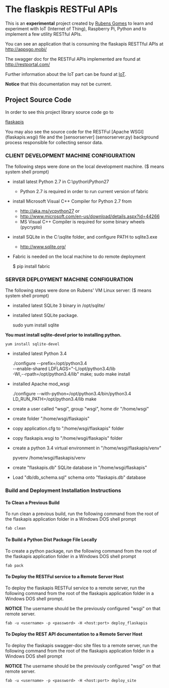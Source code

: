# The flaskpis RESTFul APIs

This is an **experimental** project created by
[Rubens Gomes](https://www.rubens-gomes.com) to learn and experiment with
IoT (Internet of Thing), Raspberry Pi, Python and to implement a few utility
RESTful APIs.

You can see an application that is consuming the flaskapis RESTTful APIs at http://appsgo.mobi/

The swagger doc for the RESTFul APIs implemented are found at http://restportal.com/

Further information about the IoT part can be found at [IoT](misc/IoT).

**Notice** that this documentation may not be current.

## Project Source Code

In order to see this project library source code go to

[flaskapis](flaskapis)

You may also see the source code for the RESTFul [Apache WSGI] (flaskapis.wsgi) file and 
the [sensorserver] (sensorserver.py) background process responsible for collecting
sensor data.

### CLIENT DEVELOPMENT MACHINE CONFIGURATION

The following steps were done on the local development machine.
($ means system shell prompt)

* install latest Python 2.7 in C:\python\Python27
  * Python 2.7 is required in order to run current version of fabric

* install Microsoft Visual C++ Compiler for Python 2.7 from
  * http://aka.ms/vcpython27 or
  * http://www.microsoft.com/en-us/download/details.aspx?id=44266
  * MS Visual C++ Compiler is required for some binary wheels (pycrypto)

* install SQLite in the C:\sqlite folder, and configure PATH to sqlite3.exe
  * http://www.sqlite.org/

* Fabric is needed on the local machine to do remote deployment

    $ pip install fabric


### SERVER DEPLOYMENT MACHINE CONFIGURATION

The following steps were done on Rubens' VM Linux server:
($ means system shell prompt)

* installed latest SQLite 3 binary in /opt/sqlite/
* installed latest SQLite package.

    sudo yum install sqlite

**You must install sqlite-devel prior to installing python.**

    yum install sqlite-devel

* installed latest Python 3.4

    ./configure --prefix=/opt/python3.4 \
   --enable-shared LDFLAGS="-L/opt/python3.4/lib \
   -Wl,--rpath=/opt/python3.4/lib"
     make; sudo make install

* installed Apache mod_wsgi

    ./configure --with-python=/opt/python3.4/bin/python3.4
    LD_RUN_PATH=/opt/python3.4/lib make

* create a user called "wsgi", group "wsgi", home dir "/home/wsgi"
* create folder "/home/wsgi/flaskapis"
* copy application.cfg to "/home/wsgi/flaskapis" folder
* copy flaskapis.wsgi to "/home/wsgi/flaskapis" folder

* create a python 3.4 virtual environment in "/home/wsgi/flaskapis/venv"

	pyvenv /home/wsgi/flaskapis/venv

* create "flaskapis.db" SQLite database in "/home/wsgi/flaskapis"
* Load "db/db_schema.sql" schema onto "flaskapis.db" database


### Build and Deployment Installation Instructions

#### To Clean a Previous Build

To run clean a previous build, run the following command from the root
of the flaskapis application folder in a Windows DOS shell prompt

    fab clean

#### To Build a Python Dist Package File Locally

To create a python package, run the following command from the root
of the flaskapis application folder in a Windows DOS shell prompt

    fab pack

#### To Deploy the RESTFul service to a Remote Server Host

To deploy the flaskapis RESTFul service to a remote server, run the following
command from the root of the flaskapis application folder in a Windows DOS
shell prompt.

**NOTICE** The username should be the previously configured "wsgi" on that
remote server.

    fab -u <username> -p <password> -H <host:port> deploy_flaskapis


#### To Deploy the REST API documentation to a Remote Server Host

To deploy the flaskapis swagger-doc site files to a remote server, run the following
command from the root of the flaskapis application folder in a Windows DOS
shell prompt

**NOTICE** The username should be the previously configured "wsgi" on that
remote server.

    fab -u <username> -p <password> -H <host:port> deploy_site

